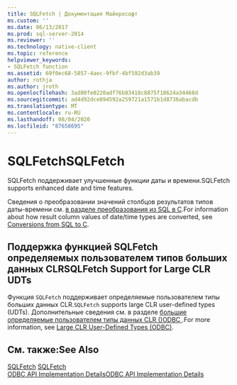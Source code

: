 ```yaml
---
title: SQLFetch | Документация Майкрософт
ms.custom: ''
ms.date: 06/13/2017
ms.prod: sql-server-2014
ms.reviewer: ''
ms.technology: native-client
ms.topic: reference
helpviewer_keywords:
- SQLFetch function
ms.assetid: 69f0ec68-5857-4aec-9fbf-4bf592d3ab39
author: rothja
ms.author: jroth
ms.openlocfilehash: 3ad80fe0220adf76b83418c8875f18624a34468d
ms.sourcegitcommit: ad4d92dce894592a259721a1571b1d8736abacdb
ms.translationtype: MT
ms.contentlocale: ru-RU
ms.lasthandoff: 08/04/2020
ms.locfileid: "87658695"
---
```

# <a name="sqlfetch"></a><span data-ttu-id="15488-102">SQLFetch</span><span class="sxs-lookup"><span data-stu-id="15488-102">SQLFetch</span></span>
  <span data-ttu-id="15488-103">SQLFetch поддерживает улучшенные функции даты и времени.</span><span class="sxs-lookup"><span data-stu-id="15488-103">SQLFetch supports enhanced date and time features.</span></span>  
  
 <span data-ttu-id="15488-104">Сведения о преобразовании значений столбцов результатов типов даты-времени см. [в разделе преобразования из SQL в C](../native-client-odbc-date-time/datetime-data-type-conversions-from-sql-to-c.md).</span><span class="sxs-lookup"><span data-stu-id="15488-104">For information about how result column values of date/time types are converted, see [Conversions from SQL to C](../native-client-odbc-date-time/datetime-data-type-conversions-from-sql-to-c.md).</span></span>  
  
## <a name="sqlfetch-support-for-large-clr-udts"></a><span data-ttu-id="15488-105">Поддержка функцией SQLFetch определяемых пользователем типов больших данных CLR</span><span class="sxs-lookup"><span data-stu-id="15488-105">SQLFetch Support for Large CLR UDTs</span></span>  
 <span data-ttu-id="15488-106">Функция `SQLFetch` поддерживает определяемые пользователем типы больших данных CLR.</span><span class="sxs-lookup"><span data-stu-id="15488-106">`SQLFetch` supports large CLR user-defined types (UDTs).</span></span> <span data-ttu-id="15488-107">Дополнительные сведения см. в разделе [большие определяемые пользователем типы данных CLR &#40;&#41;ODBC ](../native-client/odbc/large-clr-user-defined-types-odbc.md).</span><span class="sxs-lookup"><span data-stu-id="15488-107">For more information, see [Large CLR User-Defined Types &#40;ODBC&#41;](../native-client/odbc/large-clr-user-defined-types-odbc.md).</span></span>  
  
## <a name="see-also"></a><span data-ttu-id="15488-108">См. также:</span><span class="sxs-lookup"><span data-stu-id="15488-108">See Also</span></span>  
 <span data-ttu-id="15488-109">[SQLFetch](https://go.microsoft.com/fwlink/?LinkId=80703) </span><span class="sxs-lookup"><span data-stu-id="15488-109">[SQLFetch](https://go.microsoft.com/fwlink/?LinkId=80703) </span></span>  
 [<span data-ttu-id="15488-110">ODBC API Implementation Details</span><span class="sxs-lookup"><span data-stu-id="15488-110">ODBC API Implementation Details</span></span>](odbc-api-implementation-details.md)  
  
  
